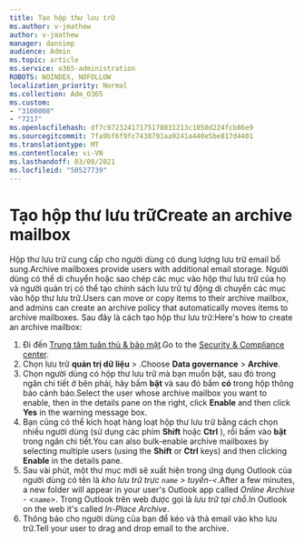 ```yaml
---
title: Tạo hộp thư lưu trữ
ms.author: v-jmathew
author: v-jmathew
manager: dansimp
audience: Admin
ms.topic: article
ms.service: o365-administration
ROBOTS: NOINDEX, NOFOLLOW
localization_priority: Normal
ms.collection: Adm_O365
ms.custom:
- "3100008"
- "7217"
ms.openlocfilehash: df7c97232417175178031213c1050d224fcb86e9
ms.sourcegitcommit: 7fa9bf6f9fc7438791aa9241a440e5be817d4401
ms.translationtype: MT
ms.contentlocale: vi-VN
ms.lasthandoff: 03/08/2021
ms.locfileid: "50527739"
---
```

# <a name="create-an-archive-mailbox"></a><span data-ttu-id="3091c-102">Tạo hộp thư lưu trữ</span><span class="sxs-lookup"><span data-stu-id="3091c-102">Create an archive mailbox</span></span>

<span data-ttu-id="3091c-103">Hộp thư lưu trữ cung cấp cho người dùng có dung lượng lưu trữ email bổ sung.</span><span class="sxs-lookup"><span data-stu-id="3091c-103">Archive mailboxes provide users with additional email storage.</span></span> <span data-ttu-id="3091c-104">Người dùng có thể di chuyển hoặc sao chép các mục vào hộp thư lưu trữ của họ và người quản trị có thể tạo chính sách lưu trữ tự động di chuyển các mục vào hộp thư lưu trữ.</span><span class="sxs-lookup"><span data-stu-id="3091c-104">Users can move or copy items to their archive mailbox, and admins can create an archive policy that automatically moves items to archive mailboxes.</span></span> <span data-ttu-id="3091c-105">Sau đây là cách tạo hộp thư lưu trữ:</span><span class="sxs-lookup"><span data-stu-id="3091c-105">Here's how to create an archive mailbox:</span></span>

1. <span data-ttu-id="3091c-106">Đi đến [Trung tâm tuân thủ & bảo mật]( https://go.microsoft.com/fwlink/p/?linkid=2077143).</span><span class="sxs-lookup"><span data-stu-id="3091c-106">Go to the [Security & Compliance center]( https://go.microsoft.com/fwlink/p/?linkid=2077143).</span></span>
2. <span data-ttu-id="3091c-107">Chọn lưu trữ **quản trị dữ liệu**  >  .</span><span class="sxs-lookup"><span data-stu-id="3091c-107">Choose **Data governance** > **Archive**.</span></span>
3. <span data-ttu-id="3091c-108">Chọn người dùng có hộp thư lưu trữ mà bạn muốn bật, sau đó trong ngăn chi tiết ở bên phải, hãy bấm **bật** và sau đó bấm **có** trong hộp thông báo cảnh báo.</span><span class="sxs-lookup"><span data-stu-id="3091c-108">Select the user whose archive mailbox you want to enable, then in the details pane on the right, click **Enable** and then click **Yes** in the warning message box.</span></span>
4. <span data-ttu-id="3091c-109">Bạn cũng có thể kích hoạt hàng loạt hộp thư lưu trữ bằng cách chọn nhiều người dùng (sử dụng các phím **Shift** hoặc **Ctrl** ), rồi bấm vào **bật** trong ngăn chi tiết.</span><span class="sxs-lookup"><span data-stu-id="3091c-109">You can also bulk-enable archive mailboxes by selecting multiple users (using the **Shift** or **Ctrl** keys) and then clicking **Enable** in the details pane.</span></span>
5. <span data-ttu-id="3091c-110">Sau vài phút, một thư mục mới sẽ xuất hiện trong ứng dụng Outlook của người dùng có tên là *kho lưu trữ trực `name` > tuyến-<*.</span><span class="sxs-lookup"><span data-stu-id="3091c-110">After a few minutes, a new folder will appear in your user's Outlook app called *Online Archive - <`name`>*.</span></span> <span data-ttu-id="3091c-111">Trong Outlook trên web được gọi là *lưu trữ tại chỗ*.</span><span class="sxs-lookup"><span data-stu-id="3091c-111">In Outlook on the web it's called *In-Place Archive*.</span></span>
6. <span data-ttu-id="3091c-112">Thông báo cho người dùng của bạn để kéo và thả email vào kho lưu trữ.</span><span class="sxs-lookup"><span data-stu-id="3091c-112">Tell your user to drag and drop email to the archive.</span></span>
